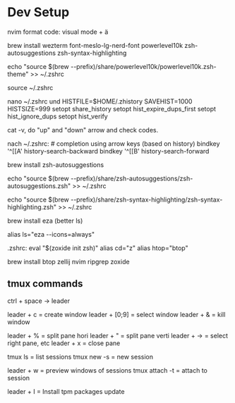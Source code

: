 # Dev Setup

nvim format code: visual mode + ä

brew install wezterm font-meslo-lg-nerd-font powerlevel10k zsh-autosuggestions zsh-syntax-highlighting

echo "source $(brew --prefix)/share/powerlevel10k/powerlevel10k.zsh-theme" >> ~/.zshrc

source ~/.zshrc

nano ~/.zshrc und 
	HISTFILE=$HOME/.zhistory
	SAVEHIST=1000
	HISTSIZE=999
	setopt share_history
	setopt hist_expire_dups_first
	setopt hist_ignore_dups
	setopt hist_verify

cat -v, do "up" and "down" arrow and check codes.

nach ~/.zshrc:
	# completion using arrow keys (based on history)
	bindkey '^[[A' history-search-backward
	bindkey '^[[B' history-search-forward

brew install zsh-autosuggestions

echo "source $(brew --prefix)/share/zsh-autosuggestions/zsh-autosuggestions.zsh" >> ~/.zshrc

echo "source $(brew --prefix)/share/zsh-syntax-highlighting/zsh-syntax-highlighting.zsh" >> ~/.zshrc

brew install eza (better ls)

alias ls="eza --icons=always"

.zshrc:
eval "$(zoxide init zsh)"
alias cd="z"
alias htop="btop"

brew install btop zellij nvim ripgrep zoxide

## tmux commands
ctrl + space -> leader

leader + c = create window
leader + [0;9] = select window
leader + & = kill window

leader + % = split pane hori
leader + " = split pane verti
leader + -> = select right pane, etc
leader + x = close pane

tmux ls = list sessions
tmux new -s <name> = new session

leader + w = preview windows of sessions
tmux attach -t <name> = attach to session

leader + I = Install tpm packages update
